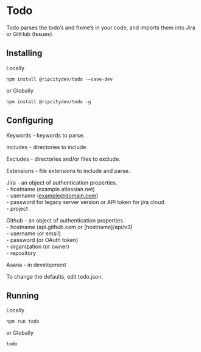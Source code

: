 # Todo
Todo parses the todo’s and fixme’s in your code, and imports them into Jira or GitHub (Issues).

## Installing

Locally
```
npm install @ripcitydev/todo -—save-dev
```
or Globally
```
npm install @ripcitydev/todo -g
```

## Configuring

Keywords - keywords to parse.

Includes - directories to include.

Excludes - directories and/or files to exclude.

Extensions - file extensions to include and parse.

Jira - an object of authentication properties.<br />
     - hostname (example.atlassian.net)<br />
     - username (example@domain.com)<br />
     - password for legacy server version or API token for jira cloud.<br />
     - project

Github - an object of authentication properties.<br />
     - hostname (api.github.com or [hostname]/api/v3)<br />
     - username (or email)<br />
     - password (or OAuth token)<br />
     - organization (or owner)<br />
     - repository

Asana - in development

To change the defaults, edit todo.json.

## Running

Locally
```
npm run todo
```
or Globally
```
todo
```